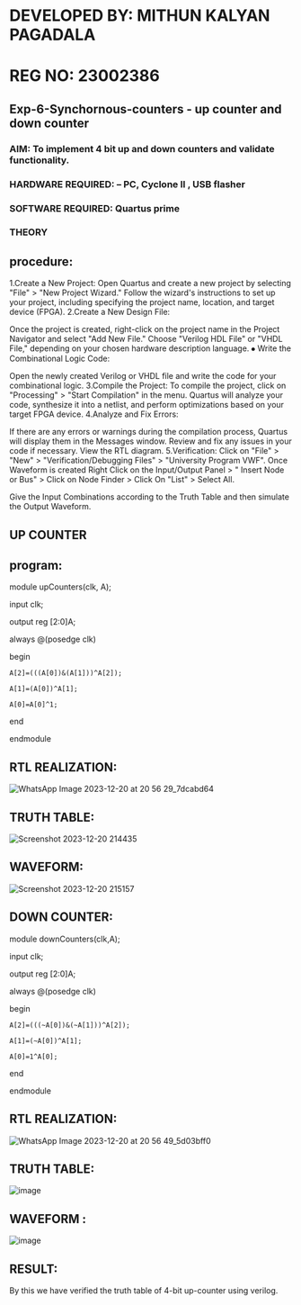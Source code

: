 # DEVELOPED BY: MITHUN KALYAN PAGADALA
# REG NO: 23002386
##  Exp-6-Synchornous-counters - up counter and down counter 
### AIM: To implement 4 bit up and down counters and validate  functionality.
### HARDWARE REQUIRED:  – PC, Cyclone II , USB flasher
### SOFTWARE REQUIRED:   Quartus prime
### THEORY 
## procedure:

1.Create a New Project:
Open Quartus and create a new project by selecting "File" > "New Project Wizard."
Follow the wizard's instructions to set up your project, including specifying the project name, location, and target device (FPGA).
2.Create a New Design File:

Once the project is created, right-click on the project name in the Project Navigator and select "Add New File."
Choose "Verilog HDL File" or "VHDL File," depending on your chosen hardware description language.
⦁	Write the Combinational Logic Code:

Open the newly created Verilog or VHDL file and write the code for your combinational logic.
3.Compile the Project:
To compile the project, click on "Processing" > "Start Compilation" in the menu.
Quartus will analyze your code, synthesize it into a netlist, and perform optimizations based on your target FPGA device.
4.Analyze and Fix Errors:

If there are any errors or warnings during the compilation process, Quartus will display them in the Messages window.
Review and fix any issues in your code if necessary.
View the RTL diagram.
5.Verification:
Click on "File" > "New" > "Verification/Debugging Files" > "University Program VWF".
Once Waveform is created Right Click on the Input/Output Panel > " Insert Node or Bus" > Click on Node Finder > Click On "List" > Select All.

Give the Input Combinations according to the Truth Table and then simulate the Output Waveform.


## UP COUNTER 

## program:
module upCounters(clk, A);

input clk;

output reg [2:0]A;

always @(posedge clk)

begin

	A[2]=(((A[0])&(A[1]))^A[2]);
 
	A[1]=(A[0])^A[1];
 
	A[0]=A[0]^1;
 
end

endmodule
## RTL REALIZATION:
![WhatsApp Image 2023-12-20 at 20 56 29_7dcabd64](https://github.com/23011258/Exp-7-Synchornous-counters-/assets/139842204/c283eff0-f438-409e-a830-d3f19628f97e)
## TRUTH TABLE:

![Screenshot 2023-12-20 214435](https://github.com/23011258/Exp-7-Synchornous-counters-/assets/139842204/c2b57cce-4b4d-426b-aa7a-1241118a14cf)

 ## WAVEFORM:
 
 ![Screenshot 2023-12-20 215157](https://github.com/23011258/Exp-7-Synchornous-counters-/assets/139842204/d2839b5b-07e0-4c88-b78e-c36641f63b8a)
 ## DOWN COUNTER:
 module downCounters(clk,A);
 
input clk;

output reg [2:0]A;

always @(posedge clk)

begin

	A[2]=(((~A[0])&(~A[1]))^A[2]);
 
	A[1]=(~A[0])^A[1];
 
	A[0]=1^A[0];
 
end 

endmodule
## RTL REALIZATION:
![WhatsApp Image 2023-12-20 at 20 56 49_5d03bff0](https://github.com/23011258/Exp-7-Synchornous-counters-/assets/139842204/53eb74d4-fa80-492e-9d7a-813135622b79)
## TRUTH TABLE:
![image](https://github.com/23011258/Exp-7-Synchornous-counters-/assets/139842204/e72783bc-a5a2-4f57-b2d2-a06399205dba)
## WAVEFORM :
![image](https://github.com/23011258/Exp-7-Synchornous-counters-/assets/139842204/75cbd884-cb5e-4d59-a459-f7f20073e15f)


## RESULT:
By this we have verified the truth table of 4-bit up-counter using verilog.
